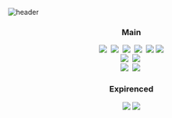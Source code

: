 ![header](https://capsule-render.vercel.app/api?type=waving&color=auto&height=200&section=header&text=welcome%20&fontSize=90)

<h3 align="center">Main</h3>
<div align="center">
  <img src="https://img.shields.io/badge/html5-E34F26.svg?style=flat-square&logo=html5&logoColor=white" />&nbsp
  <img src="https://img.shields.io/badge/CSS3-1572B6.svg?style=flat-square&logo=css3&logoColor=white" />&nbsp
  <img src="https://img.shields.io/badge/Javascript-F7DF1E.svg?style=flat-square&logo=javascript&logoColor=20232a" />&nbsp
  <img src="https://img.shields.io/badge/Typescript-007ACC.svg?style=flat-square&logo=typescript&logoColor=white" />&nbsp
  <img src="https://img.shields.io/badge/React-61DAFB?style=flat-square&logo=React&logoColor=white">
  <img src="https://img.shields.io/badge/Next.js-000000?style=flat-square&logo=Next.js&logoColor=white"/>
</div>

<div align="center">
  <img src="https://img.shields.io/badge/Styled--components-DB7093?style=flat-square&logo=styled-components&logoColor=ffd35b" />&nbsp
  <img src="https://img.shields.io/badge/Tailwindcss-1daabb.svg?style=flat-square&logo=tailwind-css&logoColor=white" />&nbsp
</div>

<div align="center">
  <img src="https://img.shields.io/badge/Tanstack%20Query-FF4154?style=flat-square&logo=react%20query&logoColor=white" />&nbsp
  <img src="https://img.shields.io/badge/Redux-764ABC?style=flat-square&logo=Redux&logoColor=white" />&nbsp
</div>

<h3 align="center">Expirenced</h3>
<div align="center">
  <img src="https://img.shields.io/badge/MongoDB-47A248?style=flat-square&logo=MongoDB&logoColor=white"/>
  <img src="https://img.shields.io/badge/Express-000000?style=flat-square&logo=Express&logoColor=white"/>
</div>


